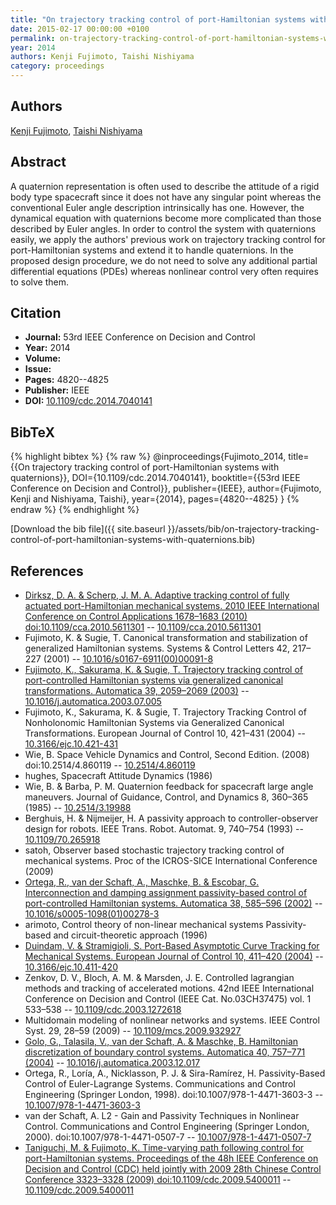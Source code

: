 ```yaml
---
title: "On trajectory tracking control of port-Hamiltonian systems with quaternions"
date: 2015-02-17 00:00:00 +0100
permalink: on-trajectory-tracking-control-of-port-hamiltonian-systems-with-quaternions
year: 2014
authors: Kenji Fujimoto, Taishi Nishiyama
category: proceedings
---
```

 
## Authors
[Kenji Fujimoto](authors/kenji-fujimoto), [Taishi Nishiyama](authors/taishi-nishiyama)
 
## Abstract
A quaternion representation is often used to describe the attitude of a rigid body type spacecraft since it does not have any singular point whereas the conventional Euler angle description intrinsically has one. However, the dynamical equation with quaternions become more complicated than those described by Euler angles. In order to control the system with quaternions easily, we apply the authors' previous work on trajectory tracking control for port-Hamiltonian systems and extend it to handle quaternions. In the proposed design procedure, we do not need to solve any additional partial differential equations (PDEs) whereas nonlinear control very often requires to solve them.
 
## Citation
- **Journal:** 53rd IEEE Conference on Decision and Control
- **Year:** 2014
- **Volume:** 
- **Issue:** 
- **Pages:** 4820--4825
- **Publisher:** IEEE
- **DOI:** [10.1109/cdc.2014.7040141](https://doi.org/10.1109/cdc.2014.7040141)
 
## BibTeX
{% highlight bibtex %}
{% raw %}
@inproceedings{Fujimoto_2014,
  title={{On trajectory tracking control of port-Hamiltonian systems with quaternions}},
  DOI={10.1109/cdc.2014.7040141},
  booktitle={{53rd IEEE Conference on Decision and Control}},
  publisher={IEEE},
  author={Fujimoto, Kenji and Nishiyama, Taishi},
  year={2014},
  pages={4820--4825}
}
{% endraw %}
{% endhighlight %}
 
[Download the bib file]({{ site.baseurl }}/assets/bib/on-trajectory-tracking-control-of-port-hamiltonian-systems-with-quaternions.bib)
 
## References
- [Dirksz, D. A. & Scherp, J. M. A. Adaptive tracking control of fully actuated port-Hamiltonian mechanical systems. 2010 IEEE International Conference on Control Applications 1678–1683 (2010) doi:10.1109/cca.2010.5611301](adaptive-tracking-control-of-fully-actuated-port-hamiltonian-mechanical-systems) -- [10.1109/cca.2010.5611301](https://doi.org/10.1109/cca.2010.5611301)
- Fujimoto, K. & Sugie, T. Canonical transformation and stabilization of generalized Hamiltonian systems. Systems &amp; Control Letters 42, 217–227 (2001) -- [10.1016/s0167-6911(00)00091-8](https://doi.org/10.1016/s0167-6911(00)00091-8)
- [Fujimoto, K., Sakurama, K. & Sugie, T. Trajectory tracking control of port-controlled Hamiltonian systems via generalized canonical transformations. Automatica 39, 2059–2069 (2003)](trajectory-tracking-control-of-port-controlled-hamiltonian-systems-via-generalized-canonical-transformations) -- [10.1016/j.automatica.2003.07.005](https://doi.org/10.1016/j.automatica.2003.07.005)
- Fujimoto, K., Sakurama, K. & Sugie, T. Trajectory Tracking Control of Nonholonomic Hamiltonian Systems via Generalized Canonical Transformations. European Journal of Control 10, 421–431 (2004) -- [10.3166/ejc.10.421-431](https://doi.org/10.3166/ejc.10.421-431)
- Wie, B. Space Vehicle Dynamics and Control, Second Edition. (2008) doi:10.2514/4.860119 -- [10.2514/4.860119](https://doi.org/10.2514/4.860119)
- hughes, Spacecraft Attitude Dynamics (1986)
- Wie, B. & Barba, P. M. Quaternion feedback for spacecraft large angle maneuvers. Journal of Guidance, Control, and Dynamics 8, 360–365 (1985) -- [10.2514/3.19988](https://doi.org/10.2514/3.19988)
- Berghuis, H. & Nijmeijer, H. A passivity approach to controller-observer design for robots. IEEE Trans. Robot. Automat. 9, 740–754 (1993) -- [10.1109/70.265918](https://doi.org/10.1109/70.265918)
- satoh, Observer based stochastic trajectory tracking control of mechanical systems. Proc of the ICROS-SICE International Conference (2009)
- [Ortega, R., van der Schaft, A., Maschke, B. & Escobar, G. Interconnection and damping assignment passivity-based control of port-controlled Hamiltonian systems. Automatica 38, 585–596 (2002)](interconnection-and-damping-assignment-passivity-based-control-of-port-controlled-hamiltonian-systems) -- [10.1016/s0005-1098(01)00278-3](https://doi.org/10.1016/s0005-1098(01)00278-3)
- arimoto, Control theory of non-linear mechanical systems Passivity-based and circuit-theoretic approach (1996)
- [Duindam, V. & Stramigioli, S. Port-Based Asymptotic Curve Tracking for Mechanical Systems. European Journal of Control 10, 411–420 (2004)](port-based-asymptotic-curve-tracking-for-mechanical-systems) -- [10.3166/ejc.10.411-420](https://doi.org/10.3166/ejc.10.411-420)
- Zenkov, D. V., Bloch, A. M. & Marsden, J. E. Controlled lagrangian methods and tracking of accelerated motions. 42nd IEEE International Conference on Decision and Control (IEEE Cat. No.03CH37475) vol. 1 533–538 -- [10.1109/cdc.2003.1272618](https://doi.org/10.1109/cdc.2003.1272618)
- Multidomain modeling of nonlinear networks and systems. IEEE Control Syst. 29, 28–59 (2009) -- [10.1109/mcs.2009.932927](https://doi.org/10.1109/mcs.2009.932927)
- [Golo, G., Talasila, V., van der Schaft, A. & Maschke, B. Hamiltonian discretization of boundary control systems. Automatica 40, 757–771 (2004)](hamiltonian-discretization-of-boundary-control-systems) -- [10.1016/j.automatica.2003.12.017](https://doi.org/10.1016/j.automatica.2003.12.017)
- Ortega, R., Loría, A., Nicklasson, P. J. & Sira-Ramírez, H. Passivity-Based Control of Euler-Lagrange Systems. Communications and Control Engineering (Springer London, 1998). doi:10.1007/978-1-4471-3603-3 -- [10.1007/978-1-4471-3603-3](https://doi.org/10.1007/978-1-4471-3603-3)
- van der Schaft, A. L2 - Gain and Passivity Techniques in Nonlinear Control. Communications and Control Engineering (Springer London, 2000). doi:10.1007/978-1-4471-0507-7 -- [10.1007/978-1-4471-0507-7](https://doi.org/10.1007/978-1-4471-0507-7)
- [Taniguchi, M. & Fujimoto, K. Time-varying path following control for port-Hamiltonian systems. Proceedings of the 48h IEEE Conference on Decision and Control (CDC) held jointly with 2009 28th Chinese Control Conference 3323–3328 (2009) doi:10.1109/cdc.2009.5400011](time-varying-path-following-control-for-port-hamiltonian-systems) -- [10.1109/cdc.2009.5400011](https://doi.org/10.1109/cdc.2009.5400011)

